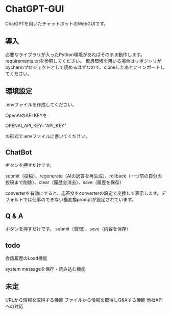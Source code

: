 # ChatGPT-GUI
ChatGPTを用いたチャットボットのWebGUIです。
## 導入
必要なライブラリが入ったPython環境があればそのまま動作します。requirements.txtを参照してください。
仮想環境を用いる場合はリポジトリがpycharmプロジェクトとして読めるはずなので、cloneしたあとにインポートしてください。

## 環境設定
.envファイルを作成してください。

OpenAIのAPI KEYを

OPENAI_API_KEY="API_KEY"

の形式で.envファイルに書いてください。

## ChatBot
ボタンを押すだけです。

submit（投稿）、regenerate（AIの返答を再生成）、rollback（一つ前の自分の投稿まで削除）、clear（履歴全消去）、save（履歴を保存）

converterを有効にすると、応答文をconverterの設定で変換して表示します。デフォルトでは仕事のできない猫変換promptが設定されています。

## Q & A
ボタンを押すだけです。
submit（質問）、save（内容を保存）

## todo
会話履歴のLoad機能

system messageを保存・読み込む機能

## 未定
URLから情報を取得する機能
ファイルから情報を取得しQ&Aする機能
他社APIへの対応
